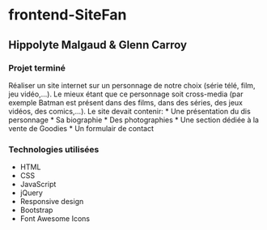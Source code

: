 # frontend-SiteFan
## Hippolyte Malgaud & Glenn Carroy
### Projet terminé

Réaliser un site internet sur un personnage de notre choix (série télé, film, jeu vidéo,...). Le mieux étant que ce personnage soit cross-media (par exemple Batman est présent dans des films, dans des séries, des jeux vidéos, des comics,...).
Le site devait contenir:
	* Une présentation du dis personnage
	* Sa biographie
	* Des photographies
	* Une section dédiée à la vente de Goodies
	* Un formulair de contact

### Technologies utilisées

* HTML
* CSS
* JavaScript
* jQuery
* Responsive design
* Bootstrap
* Font Awesome Icons
